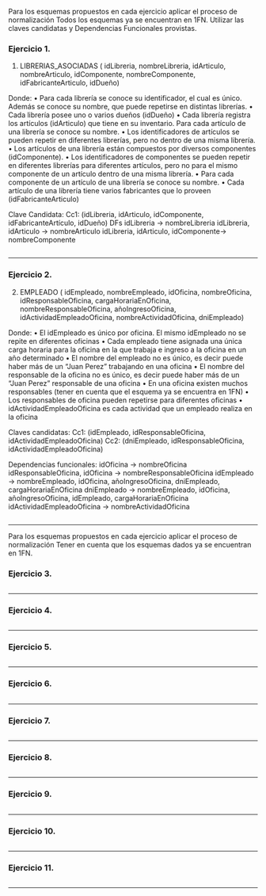 Para los esquemas propuestos en cada ejercicio aplicar el proceso de normalización
Todos los esquemas ya se encuentran en 1FN. Utilizar las claves candidatas y Dependencias Funcionales provistas. 

### Ejercicio 1.
1) LIBRERIAS_ASOCIADAS ( idLibreria, nombreLibreria, idArticulo, nombreArticulo, idComponente, nombreComponente, idFabricanteArticulo, idDueño)

Donde:
• Para cada librería se conoce su identificador, el cual es único. Además se conoce su nombre, que puede repetirse en distintas librerías.
• Cada librería posee uno o varios dueños (idDueño)
• Cada librería registra los artículos (idArticulo) que tiene en su inventario. Para cada artículo de una librería se conoce su nombre.
• Los identificadores de artículos se pueden repetir en diferentes librerías, pero no dentro de una misma librería.
• Los artículos de una librería están compuestos por diversos componentes (idComponente).
• Los identificadores de componentes se pueden repetir en diferentes librerías para diferentes artículos, pero no para el mismo componente de un artículo dentro de una misma librería.
• Para cada componente de un artículo de una librería se conoce su nombre.
• Cada artículo de una librería tiene varios fabricantes que lo proveen (idFabricanteArticulo)

Clave Candidata:
Cc1: (idLibreria, idArticulo, idComponente, idFabricanteArtículo, idDueño)
DFs
idLibreria -> nombreLibreria
idLibreria, idArticulo -> nombreArticulo
idLibreria, idArticulo, idComponente-> nombreComponente

```
```

---

### Ejercicio 2.
2) EMPLEADO ( idEmpleado, nombreEmpleado, idOficina, nombreOficina, idResponsableOficina, cargaHorariaEnOficina, nombreResponsableOficina, añoIngresoOficina, idActividadEmpleadoOficina, nombreActividadOficina, dniEmpleado)

Donde:
• El idEmpleado es único por oficina. El mismo idEmpleado no se repite en diferentes oficinas
• Cada empleado tiene asignada una única carga horaria para la oficina en la que trabaja e ingreso a la oficina en
un año determinado
• El nombre del empleado no es único, es decir puede haber más de un “Juan Perez” trabajando en una oficina
• El nombre del responsable de la oficina no es único, es decir puede haber más de un “Juan Perez” responsable
de una oficina
• En una oficina existen muchos responsables (tener en cuenta que el esquema ya se encuentra en 1FN)
• Los responsables de oficina pueden repetirse para diferentes oficinas
• idActividadEmpleadoOficina es cada actividad que un empleado realiza en la oficina

Claves candidatas:
Cc1: (idEmpleado, idResponsableOficina, idActividadEmpleadoOficina)
Cc2: (dniEmpleado, idResponsableOficina, idActividadEmpleadoOficina)

Dependencias funcionales:
idOficina -> nombreOficina
idResponsableOficina, idOficina -> nombreResponsableOficina
idEmpleado -> nombreEmpleado, idOficina, añoIngresoOficina, dniEmpleado, cargaHorariaEnOficina
dniEmpleado -> nombreEmpleado, idOficina, añoIngresoOficina, idEmpleado, cargaHorariaEnOficina
idActividadEmpleadoOficina -> nombreActividadOficina

```
```

---

Para los esquemas propuestos en cada ejercicio aplicar el proceso de normalización
Tener en cuenta que los esquemas dados ya se encuentran en 1FN.

### Ejercicio 3.

```
```

---

### Ejercicio 4.

```
```

---

### Ejercicio 5.

```
```

---

### Ejercicio 6.

```
```

---

### Ejercicio 7.

```
```

---

### Ejercicio 8.

```
```

---

### Ejercicio 9.

```
```

---

### Ejercicio 10.

```
```

---

### Ejercicio 11.

```
```

---

